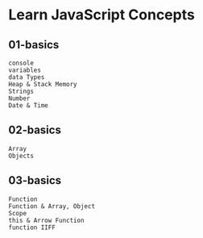 # Learn JavaScript Concepts  

## 01-basics
```
console
variables
data Types
Heap & Stack Memory
Strings
Number
Date & Time
```

## 02-basics
```
Array
Objects
```

## 03-basics
```
Function
Function & Array, Object
Scope
this & Arrow Function
function IIFF
```